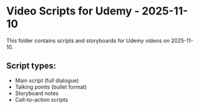 # Video Scripts for Udemy - 2025-11-10

This folder contains scripts and storyboards for Udemy videos on 2025-11-10.

## Script types:
- Main script (full dialogue)
- Talking points (bullet format)
- Storyboard notes
- Call-to-action scripts
